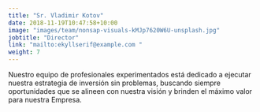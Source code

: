 ```yaml
---
title: "Sr. Vladimir Kotov"
date: 2018-11-19T10:47:58+10:00
image: "images/team/nonsap-visuals-kMJp7620W6U-unsplash.jpg"
jobtitle: "Director"
link: "mailto:ekyllserif@example.com "
weight: 7
---
```


Nuestro equipo de profesionales experimentados está dedicado a ejecutar nuestra estrategia de inversión sin problemas, buscando siempre oportunidades que se alineen con nuestra visión y brinden el máximo valor para nuestra Empresa.
